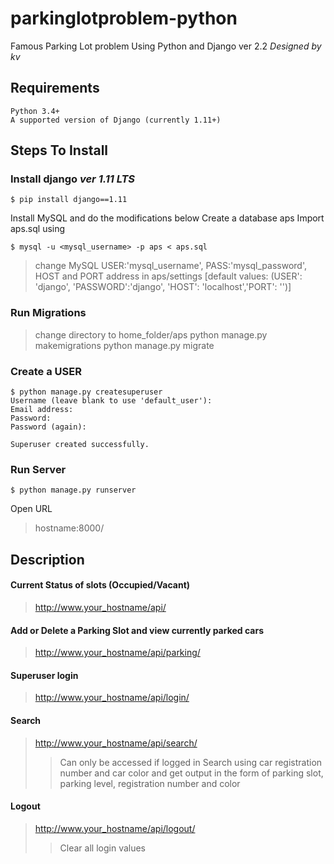 # parkinglotproblem-python
Famous Parking Lot problem Using Python and Django
ver 2.2  *Designed by kv*

## Requirements
    Python 3.4+
    A supported version of Django (currently 1.11+)

## Steps To Install

### Install django *ver 1.11 LTS*
```
$ pip install django==1.11
```
Install MySQL and do the modifications below
Create a database aps
Import aps.sql using
```
$ mysql -u <mysql_username> -p aps < aps.sql
```

> change MySQL USER:'mysql_username', PASS:'mysql_password', HOST and PORT address in aps/settings [default values: (USER': 'django', 'PASSWORD':'django', 'HOST': 'localhost','PORT': '')]

### Run Migrations
> change directory to home_folder/aps
> python manage.py makemigrations
> python manage.py migrate

### Create a USER
```
$ python manage.py createsuperuser
Username (leave blank to use 'default_user'):
Email address:
Password:
Password (again):

Superuser created successfully.
```

### Run Server
```
$ python manage.py runserver
```
Open URL
> hostname:8000/


## Description

#### Current Status of slots (Occupied/Vacant)
> http://www.your_hostname/api/

#### Add or Delete a Parking Slot and view currently parked cars
> http://www.your_hostname/api/parking/

#### Superuser login
> http://www.your_hostname/api/login/

#### Search
> http://www.your_hostname/api/search/
> > Can only be accessed if logged in
> > Search using car registration number and car color and get output in the form of parking slot, parking level, registration number and color

#### Logout
> http://www.your_hostname/api/logout/
> > Clear all login values



